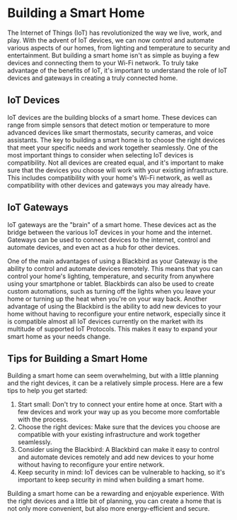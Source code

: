 # Building a Smart Home

The Internet of Things (IoT) has revolutionized the way we live, work, and play. With the advent of IoT devices, we can now control and automate various aspects of our homes, from lighting and temperature to security and entertainment. But building a smart home isn't as simple as buying a few devices and connecting them to your Wi-Fi network. To truly take advantage of the benefits of IoT, it's important to understand the role of IoT devices and gateways in creating a truly connected home.

## IoT Devices
IoT devices are the building blocks of a smart home. These devices can range from simple sensors that detect motion or temperature to more advanced devices like smart thermostats, security cameras, and voice assistants. The key to building a smart home is to choose the right devices that meet your specific needs and work together seamlessly.
One of the most important things to consider when selecting IoT devices is compatibility. Not all devices are created equal, and it's important to make sure that the devices you choose will work with your existing infrastructure. This includes compatibility with your home's Wi-Fi network, as well as compatibility with other devices and gateways you may already have.

## IoT Gateways
IoT gateways are the "brain" of a smart home. These devices act as the bridge between the various IoT devices in your home and the internet. Gateways can be used to connect devices to the internet, control and automate devices, and even act as a hub for other devices.

One of the main advantages of using a Blackbird as your Gateway is the ability to control and automate devices remotely. This means that you can control your home's lighting, temperature, and security from anywhere using your smartphone or tablet. Blackbirds can also be used to create custom automations, such as turning off the lights when you leave your home or turning up the heat when you're on your way back. Another advantage of using the Blackbird is the ability to add new devices to your home without having to reconfigure your entire network, especially since it is compatible almost all IoT devices currently on the market with its multitude of supported IoT Protocols. This makes it easy to expand your smart home as your needs change.

## Tips for Building a Smart Home
Building a smart home can seem overwhelming, but with a little planning and the right devices, it can be a relatively simple process. Here are a few tips to help you get started:
1.	Start small: Don't try to connect your entire home at once. Start with a few devices and work your way up as you become more comfortable with the process.
2.	Choose the right devices: Make sure that the devices you choose are compatible with your existing infrastructure and work together seamlessly.
3.	Consider using the Blackbird: A Blackbird can make it easy to control and automate devices remotely and add new devices to your home without having to reconfigure your entire network.
4.	Keep security in mind: IoT devices can be vulnerable to hacking, so it's important to keep security in mind when building a smart home. 

Building a smart home can be a rewarding and enjoyable experience. With the right devices and a little bit of planning, you can create a home that is not only more convenient, but also more energy-efficient and secure.
